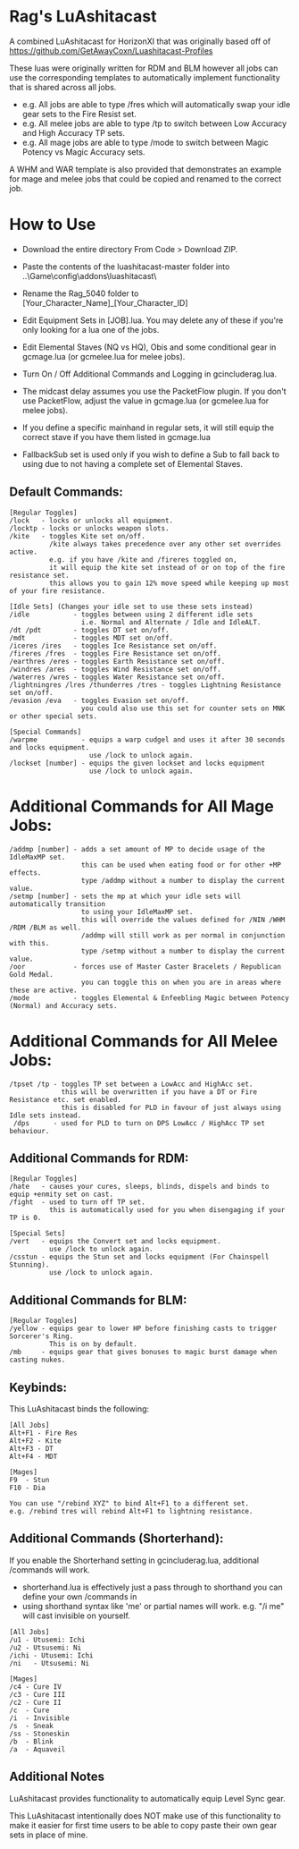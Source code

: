 # Rag's LuAshitacast

A combined LuAshitacast for HorizonXI that was originally based off of https://github.com/GetAwayCoxn/Luashitacast-Profiles

These luas were originally written for RDM and BLM however all jobs can use the corresponding templates to automatically implement functionality that is shared across all jobs.

- e.g. All jobs are able to type /fres which will automatically swap your idle gear sets to the Fire Resist set.
- e.g. All melee jobs are able to type /tp to switch between Low Accuracy and High Accuracy TP sets.
- e.g. All mage jobs are able to type /mode to switch between Magic Potency vs Magic Accuracy sets.

A WHM and WAR template is also provided that demonstrates an example for mage and melee jobs that could be copied and renamed to the correct job.

# How to Use

- Download the entire directory From Code > Download ZIP.
- Paste the contents of the luashitacast-master folder into ..\Game\config\addons\luashitacast\
- Rename the Rag_5040 folder to [Your_Character_Name]_[Your_Character_ID]
- Edit Equipment Sets in [JOB].lua. You may delete any of these if you're only looking for a lua one of the jobs.
- Edit Elemental Staves (NQ vs HQ), Obis and some conditional gear in gcmage.lua (or gcmelee.lua for melee jobs).
- Turn On / Off Additional Commands and Logging in gcincluderag.lua.
- The midcast delay assumes you use the PacketFlow plugin. If you don't use PacketFlow, adjust the value in gcmage.lua (or gcmelee.lua for melee jobs).

- If you define a specific mainhand in regular sets, it will still equip the correct stave if you have them listed in gcmage.lua
- FallbackSub set is used only if you wish to define a Sub to fall back to using due to not having a complete set of Elemental Staves.

## Default Commands:
```
[Regular Toggles]
/lock   - locks or unlocks all equipment.
/locktp - locks or unlocks weapon slots.
/kite   - toggles Kite set on/off.
          /kite always takes precedence over any other set overrides active.
          e.g. if you have /kite and /fireres toggled on,
          it will equip the kite set instead of or on top of the fire resistance set.
          this allows you to gain 12% move speed while keeping up most of your fire resistance.

[Idle Sets] (Changes your idle set to use these sets instead)
/idle           - toggles between using 2 different idle sets
                  i.e. Normal and Alternate / Idle and IdleALT.
/dt /pdt        - toggles DT set on/off.
/mdt            - toggles MDT set on/off.
/iceres /ires   - toggles Ice Resistance set on/off.
/fireres /fres  - toggles Fire Resistance set on/off.
/earthres /eres - toggles Earth Resistance set on/off.
/windres /ares  - toggles Wind Resistance set on/off.
/waterres /wres - toggles Water Resistance set on/off.
/lightningres /lres /thunderres /tres - toggles Lightning Resistance set on/off.
/evasion /eva   - toggles Evasion set on/off.
                  you could also use this set for counter sets on MNK or other special sets.

[Special Commands]
/warpme           - equips a warp cudgel and uses it after 30 seconds and locks equipment.
                    use /lock to unlock again.
/lockset [number] - equips the given lockset and locks equipment
                    use /lock to unlock again.
```

# Additional Commands for All Mage Jobs:
```
/addmp [number] - adds a set amount of MP to decide usage of the IdleMaxMP set.
                  this can be used when eating food or for other +MP effects.
                  type /addmp without a number to display the current value.
/setmp [number] - sets the mp at which your idle sets will automatically transition
                  to using your IdleMaxMP set.
                  this will override the values defined for /NIN /WHM /RDM /BLM as well.
                  /addmp will still work as per normal in conjunction with this.
                  type /setmp without a number to display the current value.
/oor            - forces use of Master Caster Bracelets / Republican Gold Medal.
                  you can toggle this on when you are in areas where these are active.
/mode           - toggles Elemental & Enfeebling Magic between Potency (Normal) and Accuracy sets.
```

# Additional Commands for All Melee Jobs:
```
/tpset /tp - toggles TP set between a LowAcc and HighAcc set.
             this will be overwritten if you have a DT or Fire Resistance etc. set enabled.
             this is disabled for PLD in favour of just always using Idle sets instead.
 /dps      - used for PLD to turn on DPS LowAcc / HighAcc TP set behaviour.
```

## Additional Commands for RDM:
```
[Regular Toggles]
/hate   - causes your cures, sleeps, blinds, dispels and binds to equip +enmity set on cast.
/fight  - used to turn off TP set.
          this is automatically used for you when disengaging if your TP is 0.

[Special Sets]
/vert   - equips the Convert set and locks equipment.
          use /lock to unlock again.
/csstun - equips the Stun set and locks equipment (For Chainspell Stunning).
          use /lock to unlock again.
```

## Additional Commands for BLM:
```
[Regular Toggles]
/yellow - equips gear to lower HP before finishing casts to trigger Sorcerer's Ring.
          This is on by default.
/mb     - equips gear that gives bonuses to magic burst damage when casting nukes.
```

## Keybinds:

This LuAshitacast binds the following:
```
[All Jobs]
Alt+F1 - Fire Res
Alt+F2 - Kite
Alt+F3 - DT
Alt+F4 - MDT

[Mages]
F9  - Stun
F10 - Dia

You can use "/rebind XYZ" to bind Alt+F1 to a different set.
e.g. /rebind tres will rebind Alt+F1 to lightning resistance.
```

## Additional Commands (Shorterhand):

If you enable the Shorterhand setting in gcincluderag.lua, additional /commands will work.

- shorterhand.lua is effectively just a pass through to shorthand you can define your own /commands in
- using shorthand syntax like 'me' or partial names will work. e.g. "/i me" will cast invisible on yourself.

```
[All Jobs]
/u1 - Utusemi: Ichi
/u2 - Utsusemi: Ni
/ichi - Utusemi: Ichi
/ni   - Utsusemi: Ni

[Mages]
/c4 - Cure IV
/c3 - Cure III
/c2 - Cure II
/c  - Cure
/i  - Invisible
/s  - Sneak
/ss - Stoneskin
/b  - Blink
/a  - Aquaveil
```

## Additional Notes

LuAshitacast provides functionality to automatically equip Level Sync gear.

This LuAshitacast intentionally does NOT make use of this functionality to make it easier for first time users to be able to copy paste their own gear sets in place of mine.
